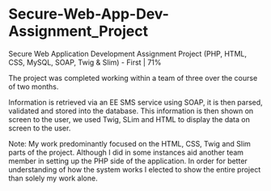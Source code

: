 # Secure-Web-App-Dev-Assignment_Project
Secure Web Application Development Assignment Project (PHP, HTML, CSS, MySQL, SOAP, Twig & Slim) - First | 71% 

The project was completed working within a team of three over the course of two months. 

Information is retrieved via an EE SMS service using SOAP, it is then parsed, validated and stored into the database. This information is then shown on screen to the user, we used Twig, SLim and HTML to display the data on screen to the user.

Note: My work predominantly focused on the HTML, CSS, Twig and Slim parts of the project. Although I did in some instances aid another team member in setting up the PHP side of the application. In order for better understanding of how the system works I elected to show the entire project than solely my work alone. 
